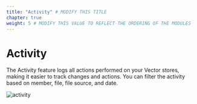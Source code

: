 ```yaml
---
title: "Activity" # MODIFY THIS TITLE
chapter: true
weight: 5 # MODIFY THIS VALUE TO REFLECT THE ORDERING OF THE MODULES
---
```


# Activity <!-- MODIFY THIS HEADING -->
The Activity feature logs all actions performed on your Vector stores, making it easier to track changes and actions. You can filter the activity based on member, file, file source, and date.

![activity](/images/activity.png) 

